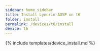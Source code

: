 ```yaml
---
sidebar: home_sidebar
title: Install Lynnrin-AOSP on t6
folder: install
permalink: /devices/t6/install
device: t6
---
```

{% include templates/device_install.md %}
